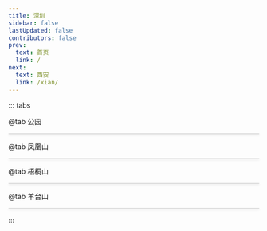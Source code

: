 ```yaml
---
title: 深圳
sidebar: false
lastUpdated: false
contributors: false
prev:
  text: 首页
  link: /
next:
  text: 西安
  link: /xian/
---
```


::: tabs

@tab 公园

<div class="grid-container">
  <div
    v-for="(item, index) in gongYuanItems"
    :key="index"
    class="grid-item"
  >
    <img :src="item.imageUrl" :alt="item.altText" />
  </div>
</div>

@tab 凤凰山

<div class="grid-container">
  <div
    v-for="(item, index) in fengHuangShanItems"
    :key="index"
    class="grid-item"
  >
    <img :src="item.imageUrl" :alt="item.altText" />
  </div>
</div>

@tab 梧桐山

<div class="grid-container">
  <div
    v-for="(item, index) in wuTongShanItems"
    :key="index"
    class="grid-item"
  >
    <img :src="item.imageUrl" :alt="item.altText" />
  </div>
</div>

@tab 羊台山

<div class="grid-container">
  <div
    v-for="(item, index) in yangTaiShanItems"
    :key="index"
    class="grid-item"
  >
    <img :src="item.imageUrl" :alt="item.altText" />
  </div>
</div>

:::

<script setup>
import { ref } from 'vue';

// 获取图片名称
const getImgName = (imgNamePrefix, idx) => {
  return `${imgNamePrefix}-${idx < 9 ? 0 : ''}${idx + 1}`;
}

// 获取公园图片后缀
const getGongYuanImgSuffix = (idx) => {
  if (idx === 0) {
    return '.webp';
  }
  if (idx === 1) {
    return '.png';
  }
  return '.jpg';
}

// 公园
const getGongYuanItems = () => {
  const prefix = 'https://memories.obs.cn-south-1.myhuaweicloud.com/shenzhen/gongyuan/';
  const arr = [];

  Array.from({ length: 10 }).forEach((ele, idx) => {
    const imgName = getImgName('gongyuan', idx);
    const imgNameSuffix = idx > 0 ? '.jpg' : '.webp';
    arr.push({
      imageUrl: `${prefix}${imgName}${getGongYuanImgSuffix(idx)}`,
      altText: imgName
    })
  });

  return arr;
}

// 凤凰山
const getFengHuangShanItems = () => {
  const prefix = 'https://memories.obs.cn-south-1.myhuaweicloud.com/shenzhen/fenghuangshan/';
  const arr = [];

  Array.from({ length: 10 }).forEach((ele, idx) => {
    const imgName = getImgName('fenghuangshan', idx);
    arr.push({
      imageUrl: `${prefix}${imgName}.jpg`,
      altText: imgName
    })
  });

  return arr;
}

// 梧桐山
const getWuTongShanItems = () => {
  const prefix = 'https://memories.obs.cn-south-1.myhuaweicloud.com/shenzhen/wutongshan/';
  const arr = [];

  Array.from({ length: 7 }).forEach((ele, idx) => {
    const imgName = getImgName('wutongshan', idx);
    arr.push({
      imageUrl: `${prefix}${imgName}.jpg`,
      altText: imgName
    })
  });

  return arr;
}

// 羊台山
const getYangTaiShanItems = () => {
  const prefix = 'https://memories.obs.cn-south-1.myhuaweicloud.com/shenzhen/yangtaishan/';
  const arr = [];

  Array.from({ length: 4 }).forEach((ele, idx) => {
    const imgName = getImgName('yangtaishan', idx);
    arr.push({
      imageUrl: `${prefix}${imgName}.jpeg`,
      altText: imgName
    })
  });

  return arr;
}

const gongYuanItems = ref(getGongYuanItems());
const fengHuangShanItems = ref(getFengHuangShanItems());
const wuTongShanItems = ref(getWuTongShanItems());
const yangTaiShanItems = ref(getYangTaiShanItems());

</script>

<style scoped>
.grid-container {
  display: grid;
  grid-template-columns: repeat(auto-fill, minmax(260px, 1fr));
  gap: .75rem;
  /* padding: 20px; */
}

.grid-item {
  border: 1px solid #ddd;
  border-radius: 8px;
  overflow: hidden;
  box-shadow: 0 2px 4px rgba(0,0,0,0.1);
}

.grid-item img {
  width: 100%;
  object-fit: cover;
  display: block;
}

.caption {
  padding: 10px;
  text-align: center;
  font-family: Arial, sans-serif;
}
</style>